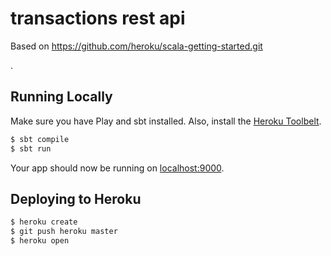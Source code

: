 # transactions rest api

Based on https://github.com/heroku/scala-getting-started.git

.

## Running Locally

Make sure you have Play and sbt installed.  Also, install the [Heroku Toolbelt](https://toolbelt.heroku.com/).

```sh
$ sbt compile
$ sbt run
```

Your app should now be running on [localhost:9000](http://localhost:9000/).

## Deploying to Heroku

```sh
$ heroku create
$ git push heroku master
$ heroku open
```
